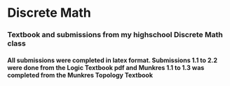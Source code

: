 # Discrete Math

### Textbook and submissions from my highschool Discrete Math class

#### All submissions were completed in latex format. Submissions 1.1 to 2.2 were done from the Logic Textbook pdf and Munkres 1.1 to 1.3 was completed from the Munkres Topology Textbook